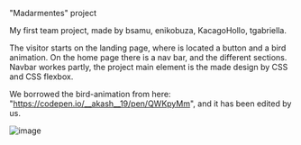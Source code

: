 "Madarmentes" project

My first team project, made by bsamu, enikobuza, KacagoHollo, tgabriella. 

The visitor starts on the landing page, where is located a button and a bird animation. On the home page there is a nav bar, and the different sections. Navbar workes partly, the project main element is the made design by CSS and CSS flexbox.

We borrowed the bird-animation from here: "https://codepen.io/__akash__19/pen/QWKpyMm", and it has been edited by us.

![image](https://user-images.githubusercontent.com/64640272/156804085-eb0b0519-b910-4855-980b-e4cc4e2151d7.png)

